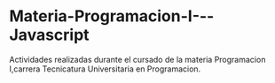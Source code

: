 # Materia-Programacion-I---Javascript
Actividades realizadas durante el cursado de la materia Programacion I,carrera Tecnicatura Universitaria en Programacion.
